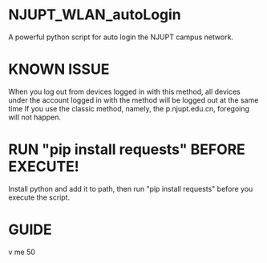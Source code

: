 # NJUPT_WLAN_autoLogin
A powerful python script for auto login the NJUPT campus network.

# KNOWN ISSUE
When you log out from devices logged in with this method, all devices under the account logged in with the method will be logged out at the same time
If you use the classic method, namely, the p.njupt.edu.cn, foregoing will not happen.

# RUN "pip install requests" BEFORE EXECUTE!
Install python and add it to path, then run
"pip install requests"
before you execute the script.

# GUIDE
v me 50